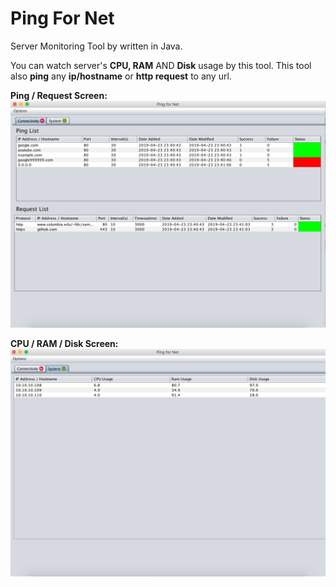 # Ping For Net


Server Monitoring Tool by written in Java. 

You can watch server's **CPU, RAM** AND **Disk** usage by this tool.  This tool also **ping** any **ip/hostname** or **http request** to any url.

**Ping  / Request Screen:**
![enter image description here](https://github.com/hkaraoglu/pingfornet/blob/master/screenshots/s1.png?raw=true)


**CPU / RAM / Disk Screen:**
![enter image description here](https://github.com/hkaraoglu/pingfornet/blob/master/screenshots/s2.png?raw=true)
